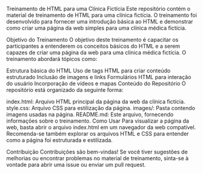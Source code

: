 
Treinamento de HTML para uma Clínica Fictícia
Este repositório contém o material de treinamento de HTML para uma clínica fictícia. O treinamento foi desenvolvido para fornecer uma introdução básica ao HTML e demonstrar como criar uma página da web simples para uma clínica médica fictícia.

Objetivo do Treinamento
O objetivo deste treinamento é capacitar os participantes a entenderem os conceitos básicos do HTML e a serem capazes de criar uma página da web para uma clínica médica fictícia. O treinamento abordará tópicos como:

Estrutura básica do HTML
Uso de tags HTML para criar conteúdo estruturado
Inclusão de imagens e links
Formulários HTML para interação do usuário
Incorporação de vídeos e mapas
Conteúdo do Repositório
O repositório está organizado da seguinte forma:

index.html: Arquivo HTML principal da página da web da clínica fictícia.
style.css: Arquivo CSS para estilização da página.
images/: Pasta contendo imagens usadas na página.
README.md: Este arquivo, fornecendo informações sobre o treinamento.
Como Usar
Para visualizar a página da web, basta abrir o arquivo index.html em um navegador da web compatível. Recomenda-se também explorar os arquivos HTML e CSS para entender como a página foi estruturada e estilizada.

Contribuição
Contribuições são bem-vindas! Se você tiver sugestões de melhorias ou encontrar problemas no material de treinamento, sinta-se à vontade para abrir uma issue ou enviar um pull request.

